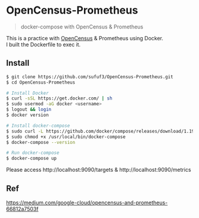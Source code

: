 # OpenCensus-Prometheus
> docker-compose with OpenCensus & Prometheus

This is a practice with [OpenCensus](https://opencensus.io) & Prometheus using Docker.  
I built the Dockerfile to exec it.

## Install
```sh
$ git clone https://github.com/sufuf3/OpenCensus-Prometheus.git
$ cd OpenCensus-Prometheus

# Install Docker
$ curl -sSL https://get.docker.com/ | sh
$ sudo usermod -aG docker <username>
$ logout && login
$ docker version

# Install docker-compose
$ sudo curl -L https://github.com/docker/compose/releases/download/1.19.0/docker-compose-`uname -s`-`uname -m` -o /usr/local/bin/docker-compose
$ sudo chmod +x /usr/local/bin/docker-compose
$ docker-compose --version

# Run docker-compose
$ docker-compose up
```
Please access http://localhost:9090/targets & http://localhost:9090/metrics

## Ref
https://medium.com/google-cloud/opencensus-and-prometheus-66812a7503f
